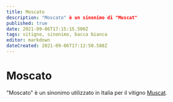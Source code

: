 ```yaml
---
title: Moscato
description: "Moscato" è un sinonimo di "Muscat"
published: true
date: 2021-09-06T17:15:15.500Z
tags: vitigno, sinonimo, bacca bianca
editor: markdown
dateCreated: 2021-09-06T17:12:50.588Z
---
```


# Moscato

"Moscato" è un sinonimo utilizzato in Italia per il vitigno [Muscat](/vitigni/Francia/bacca-bianca/muscat).
